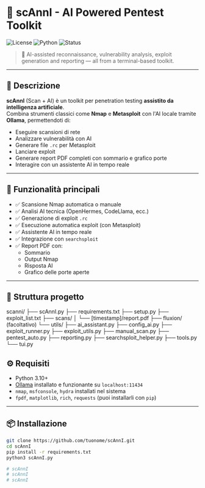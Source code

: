 # 🧠 scAnnI - AI Powered Pentest Toolkit

![License](https://img.shields.io/badge/license-MIT-green)
![Python](https://img.shields.io/badge/Python-3.10+-blue)
![Status](https://img.shields.io/badge/status-Beta-orange)

> 🔎 AI-assisted reconnaissance, vulnerability analysis, exploit generation and reporting — all from a terminal-based toolkit.

---

## 🚀 Descrizione

**scAnnI** (Scan + AI) è un toolkit per penetration testing **assistito da intelligenza artificiale**.  
Combina strumenti classici come **Nmap** e **Metasploit** con l'AI locale tramite **Ollama**, permettendoti di:

- Eseguire scansioni di rete
- Analizzare vulnerabilità con AI
- Generare file `.rc` per Metasploit
- Lanciare exploit
- Generare report PDF completi con sommario e grafico porte
- Interagire con un assistente AI in tempo reale

---

## 🧠 Funzionalità principali

- ✅ Scansione Nmap automatica o manuale
- ✅ Analisi AI tecnica (OpenHermes, CodeLlama, ecc.)
- ✅ Generazione di exploit `.rc`
- ✅ Esecuzione automatica exploit (con Metasploit)
- ✅ Assistente AI in tempo reale
- ✅ Integrazione con `searchsploit`
- ✅ Report PDF con:
  - Sommario
  - Output Nmap
  - Risposta AI
  - Grafico delle porte aperte

---

## 📂 Struttura progetto

scanni/
├── scAnnI.py
├── requirements.txt
├── setup.py
├── exploit_list.txt
├── scans/
│   └── [timestamp]/report.pdf
├── fluxion/ (facoltativo)
└── utils/
    ├── ai_assistant.py
    ├── config_ai.py
    ├── exploit_runner.py
    ├── exploit_utils.py
    ├── manual_scan.py
    ├── pentest_auto.py
    ├── reporting.py
    ├── searchsploit_helper.py
    ├── tools.py
    └── tui.py


## ⚙️ Requisiti

- Python 3.10+
- [Ollama](https://ollama.com) installato e funzionante su `localhost:11434`
- `nmap`, `msfconsole`, `hydra` installati nel sistema
- `fpdf`, `matplotlib`, `rich`, `requests` (puoi installarli con `pip`)

---

## 📦 Installazione

```bash
git clone https://github.com/tuonome/scAnnI.git
cd scAnnI
pip install -r requirements.txt
python3 scAnnI.py

# scAnnI
# scAnnI
# scAnnI
